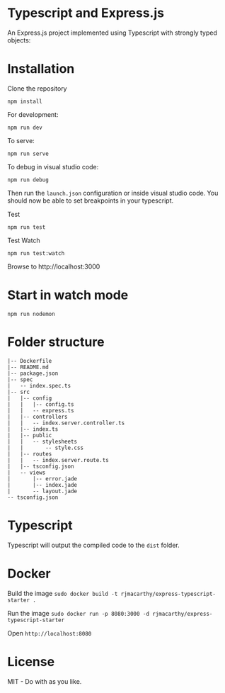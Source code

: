 Typescript and Express.js 
=========================

An Express.js project implemented using Typescript with strongly typed objects:

# Installation

Clone the repository

```
npm install 
```

For development:
```
npm run dev
```

To serve:
```
npm run serve
```

To debug in visual studio code:
```
npm run debug
```

Then run the `launch.json` configuration or inside visual studio code.  You should now be able to set breakpoints in your typescript.

Test
```
npm run test
```

Test Watch
```
npm run test:watch
```

Browse to http://localhost:3000


# Start in watch mode

`npm run nodemon`

# Folder structure

```
|-- Dockerfile 
|-- README.md 
|-- package.json
|-- spec
|   -- index.spec.ts
|-- src
|   |-- config
|   |   |-- config.ts
|   |   -- express.ts
|   |-- controllers
|   |   -- index.server.controller.ts
|   |-- index.ts
|   |-- public
|   |   -- stylesheets
|   |       -- style.css
|   |-- routes
|   |   -- index.server.route.ts
|   |-- tsconfig.json
|   -- views
|       |-- error.jade
|       |-- index.jade
|       -- layout.jade
-- tsconfig.json
```

# Typescript

Typescript will output the compiled code to the `dist` folder.

# Docker

Build the image `sudo docker build -t rjmacarthy/express-typescript-starter .`

Run the image `sudo docker run -p 8080:3000 -d rjmacarthy/express-typescript-starter`

Open `http://localhost:8080`

# License

MIT - Do with as you like.

